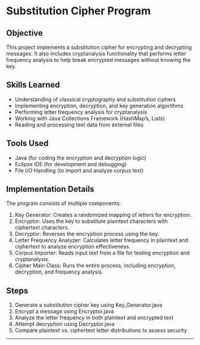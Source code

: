 # Substitution Cipher Program

## Objective
This project implements a substitution cipher for encrypting and decrypting messages. It also includes cryptanalysis functionality that performs letter frequency analysis to help break encrypted messages without knowing the key.

## Skills Learned
- Understanding of classical cryptography and substitution ciphers  
- Implementing encryption, decryption, and key generation algorithms 
- Performing letter frequency analysis for cryptanalysis  
- Working with Java Collections Framework (HashMap’s, Lists)
- Reading and processing text data from external files  

## Tools Used
- Java (for coding the encryption and decryption logic)  
- Eclipse IDE (for development and debugging)  
- File I/O Handling (to import and analyze corpus text)  

## Implementation Details
The program consists of multiple components:
1. Key Generator: Creates a randomized mapping of letters for encryption.  
2. Encryptor: Uses the key to substitute plaintext characters with ciphertext characters.  
3. Decryptor: Reverses the encryption process using the key.  
4. Letter Frequency Analyzer: Calculates letter frequency in plaintext and ciphertext to analyze encryption effectiveness.  
5. Corpus Importer: Reads input text from a file for testing encryption and cryptanalysis.  
6. Cipher Main Class: Runs the entire process, including encryption, decryption, and frequency analysis.  

## Steps
1. Generate a substitution cipher key using Key_Generator.java
2. Encrypt a message using Encryptor.java  
3. Analyze the letter frequency in both plaintext and encrypted text  
4. Attempt decryption using Decryptor.java  
5. Compare plaintext vs. ciphertext letter distributions to assess security  

---
